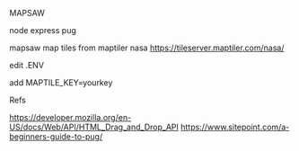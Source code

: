 MAPSAW

node express pug

mapsaw map tiles from maptiler nasa https://tileserver.maptiler.com/nasa/

edit .ENV 

add MAPTILE_KEY=yourkey

Refs

https://developer.mozilla.org/en-US/docs/Web/API/HTML_Drag_and_Drop_API
https://www.sitepoint.com/a-beginners-guide-to-pug/
